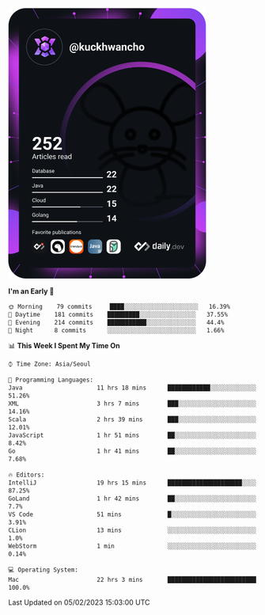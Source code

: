<a href="https://app.daily.dev/kuckhwancho"><img src="https://github.com/kuckjwi0928/kuckjwi0928/blob/master/devcard.svg" width="400" alt="Kuckjwi Devcard"/></a>

<!--START_SECTION:waka-->
**I'm an Early 🐤** 

```text
🌞 Morning    79 commits     ████░░░░░░░░░░░░░░░░░░░░░   16.39% 
🌆 Daytime    181 commits    █████████░░░░░░░░░░░░░░░░   37.55% 
🌃 Evening    214 commits    ███████████░░░░░░░░░░░░░░   44.4% 
🌙 Night      8 commits      ░░░░░░░░░░░░░░░░░░░░░░░░░   1.66%

```


📊 **This Week I Spent My Time On** 

```text
⌚︎ Time Zone: Asia/Seoul

💬 Programming Languages: 
Java                     11 hrs 18 mins      ████████████░░░░░░░░░░░░░   51.26% 
XML                      3 hrs 7 mins        ███░░░░░░░░░░░░░░░░░░░░░░   14.16% 
Scala                    2 hrs 39 mins       ███░░░░░░░░░░░░░░░░░░░░░░   12.01% 
JavaScript               1 hr 51 mins        ██░░░░░░░░░░░░░░░░░░░░░░░   8.42% 
Go                       1 hr 41 mins        ██░░░░░░░░░░░░░░░░░░░░░░░   7.68%

🔥 Editors: 
IntelliJ                 19 hrs 15 mins      █████████████████████░░░░   87.25% 
GoLand                   1 hr 42 mins        ██░░░░░░░░░░░░░░░░░░░░░░░   7.7% 
VS Code                  51 mins             █░░░░░░░░░░░░░░░░░░░░░░░░   3.91% 
CLion                    13 mins             ░░░░░░░░░░░░░░░░░░░░░░░░░   1.0% 
WebStorm                 1 min               ░░░░░░░░░░░░░░░░░░░░░░░░░   0.14%

💻 Operating System: 
Mac                      22 hrs 3 mins       █████████████████████████   100.0%

```


 Last Updated on 05/02/2023 15:03:00 UTC
<!--END_SECTION:waka-->
